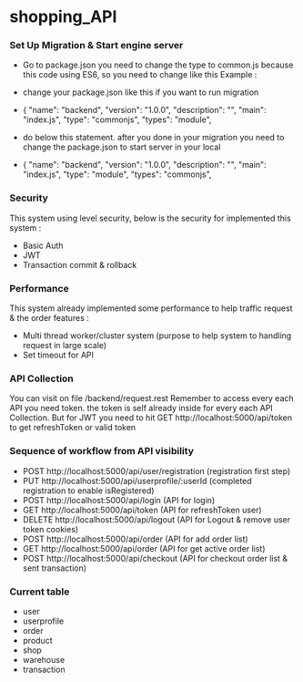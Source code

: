 # shopping_API

### Set Up Migration & Start engine server
- Go to package.json you need to change the type to common.js because this code using ES6, so you need to change like this Example :
- change your package.json like this if you want to run migration
- {
    "name": "backend",
    "version": "1.0.0",
    "description": "",
    "main": "index.js",
    "type": "commonjs", 
    "types": "module", 

- do below this statement. after you done in your migration you need to change the package.json to start server in your local  
- {
    "name": "backend",
    "version": "1.0.0",
    "description": "",
    "main": "index.js",
    "type": "module",
    "types": "commonjs",

### Security
This system using level security, below is the security for implemented this system :
- Basic Auth
- JWT
- Transaction commit & rollback

### Performance 
This system already implemented some performance to help traffic request & the order features :
- Multi thread worker/cluster system (purpose to help system to handling request in large scale)
- Set timeout for API

### API Collection
You can visit on file /backend/request.rest
Remember to access every each API you need token. the token is self already inside for every each API Collection. But for JWT you need to hit GET http://localhost:5000/api/token to get refreshToken or valid token

### Sequence of workflow from API visibility
- POST http://localhost:5000/api/user/registration (registration first step)
- PUT http://localhost:5000/api/userprofile/:userId (completed registration to enable isRegistered)
- POST http://localhost:5000/api/login (API for login)
- GET http://localhost:5000/api/token (API for refreshToken user)
- DELETE http://localhost:5000/api/logout (API for Logout & remove user token cookies)
- POST http://localhost:5000/api/order (API for add order list)
- GET http://localhost:5000/api/order (API for get active order list)
- POST http://localhost:5000/api/checkout (API for checkout order list & sent transaction)

### Current table 
- user
- userprofile
- order
- product
- shop
- warehouse
- transaction
